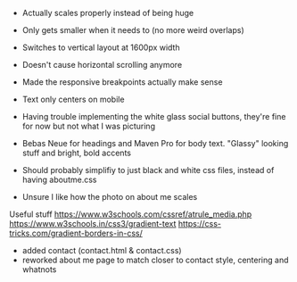 - Actually scales properly instead of being huge
- Only gets smaller when it needs to (no more weird overlaps)
- Switches to vertical layout at 1600px width
- Doesn't cause horizontal scrolling anymore
- Made the responsive breakpoints actually make sense
- Text only centers on mobile
- Having trouble implementing the white glass social buttons, they're fine for now but not what I was picturing
- Bebas Neue for headings and Maven Pro for body text. "Glassy" looking stuff and bright, bold accents
- Should probably simplifiy to just black and white css files, instead of having aboutme.css 

- Unsure I like how the photo on about me scales

Useful stuff
https://www.w3schools.com/cssref/atrule_media.php
https://www.w3schools.in/css3/gradient-text
https://css-tricks.com/gradient-borders-in-css/

- added contact (contact.html & contact.css)
- reworked about me page to match closer to contact style, centering and whatnots
